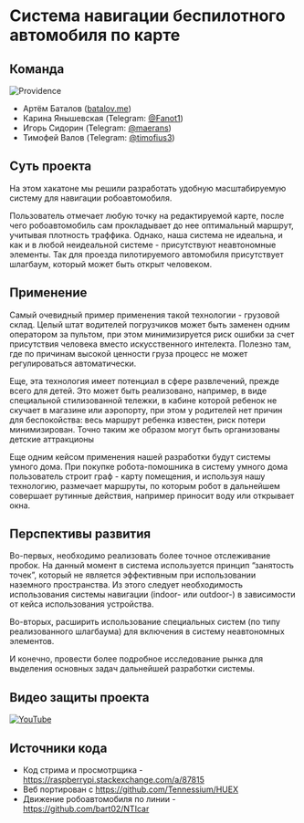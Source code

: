 # Система навигации беспилотного автомобиля по карте
## Команда
![Providence](https://user-images.githubusercontent.com/19249148/83388209-40b51100-a418-11ea-9172-59449ab0a016.png)
- Артём Баталов ([batalov.me](http://batalov.me/))
- Карина Янышевская (Telegram: [@Fanot1](http://t.me/Fanot1))
- Игорь Сидорин (Telegram: [@maerans](http://t.me/maerans))
- Тимофей Валов (Telegram: [@timofius3](http://t.me/timofius3))

## Суть проекта
На этом хакатоне мы решили разработать удобную масштабируемую систему для навигации робоавтомобиля.

Пользователь отмечает любую точку на редактируемой карте, после чего робоавтомобиль сам прокладывает до нее оптимальный маршрут, учитывая плотность траффика. Однако, наша система не идеальна, и как и в любой неидеальной системе - присутствуют неавтономные элементы. Так для проезда пилотируемого автомобиля присутствует шлагбаум, который может быть открыт человеком.

## Применение
Самый очевидный пример применения такой технологии - грузовой склад. Целый штат водителей погрузчиков может быть заменен одним оператором за пультом, при этом минимизируется риск ошибки за счет присутствия человека вместо искусственного интелекта. Полезно там, где по причинам высокой ценности груза процесс не может регулироваться автоматически.

Еще, эта технология имеет потенциал в сфере развлечений, прежде всего для детей. Это может быть реализовано, например, в виде специальной стилизованной тележки, в кабине которой ребенок не скучает в магазине или аэропорту, при этом у родителей нет причин для беспокойства: весь маршрут ребенка известен, риск потери минимизирован. Точно таким же образом могут быть организованы детские аттракционы

Еще одним кейсом применения нашей разработки будут системы умного дома. При покупке робота-помошника в систему умного дома пользователь строит граф - карту помещения, и используя нашу технологию, размечает маршруты, по которым робот в дальнейшем совершает рутинные действия, например приносит воду или открывает окна.

## Перспективы развития
Во-первых, необходимо реализовать более точное отслеживание пробок. На данный момент в система используется принцип “занятость точек”, который не является эффективным при использовании наземного пространства. Из этого следует необходимость использования системы навигации (indoor- или outdoor-) в зависимости от кейса использования устройства.

Во-вторых, расширить использование специальных систем (по типу реализованного шлагбаума) для включения в систему неавтономных элементов.

И конечно, провести более подробное исследование рынка для выделения основных задач дальнейшей разработки системы.

## Видео защиты проекта
[![YouTube](https://user-images.githubusercontent.com/19249148/83399671-ca220e80-a42b-11ea-8371-e23431a3568d.png)](https://youtu.be/0_JZH24qXas)

## Источники кода
- Код стрима и просмотрщика - https://raspberrypi.stackexchange.com/a/87815
- Веб портирован с https://github.com/Tennessium/HUEX
- Движение робоавтомобиля по линии - https://github.com/bart02/NTIcar
